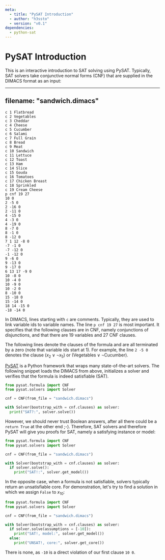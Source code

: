```yaml
---
meta:
  - title: "PySAT Introduction"
  - author: "h3ssto"
  - version: "v0.1"
dependencies:
  - python-sat
---
```


# PySAT Introduction

This is an interactive introduction to SAT solving using PySAT. Typically, SAT solvers take conjunctive normal forms (CNF) that are supplied in the DIMACS format as an input:

---
filename: "sandwich.dimacs"
---
```DIMACS
c 1 Flatbread
c 2 Vegetables
c 3 Cheddar
c 4 Cheese
c 5 Cucumber 
c 6 Salami 
c 7 Full Grain 
c 8 Bread
c 9 Meat
c 10 Sandwich
c 11 Lettuce
c 12 Toast
c 13 Ham
c 14 Slice
c 15 Gouda
c 16 Tomatoes
c 17 Chicken Breast
c 18 Sprinkled
c 19 Cream Cheese 
p cnf 19 27
10 0
2 -5 0
2 -16 0
2 -11 0
4 -15 0
4 -3 0
4 -19 0
8 -7 0
8 -1 0
8 -12 0
7 1 12 -8 0
-7 -1 0
-7 -12 0
-1 -12 0
9 -6 0
9 -13 0
9 -17 0
6 13 17 -9 0
10 -8 0
10 -4 0
10 -9 0
10 -2 0
8 -10 0
15 -18 0
15 -14 0
18 14 -15 0
-18 -14 0
```

In DIMACS, lines starting with `c` are comments. Typically, they are used to link variable ids to variable names. The line `p cnf 19 27` is most important. It specifies that the following clauses are in CNF, namely conjunctions of disjunctions, and that there are 19 variables and 27 CNF clauses.

The following lines denote the clauses of the formula and are all terminated by a zero (note that variable ids start at 1). For example, the line `2 -5 0` denotes the clause $(x_2 \lor \neg x_5)$ or $(\textsf{Vegetables} \lor \neg \textsf{Cucumber})$. 

[PySAT](https://pysathq.github.io/) is a Python framework that wraps many state-of-the-art solvers. The following snippet loads the DIMACS from above, initializes a solver and verifies that the formula is indeed satisfiable (SAT).

```python
from pysat.formula import CNF
from pysat.solvers import Solver

cnf = CNF(from_file = "sandwich.dimacs")

with Solver(bootstrap_with = cnf.clauses) as solver:
  print("SAT?:", solver.solve())

```

However, we should never trust Boolean answers, after all there could be a `return True` at the other end ;-). Therefore, SAT solvers and therefore PySAT will give you proofs for SAT, namely a satisfying instance or model:

```python
from pysat.formula import CNF
from pysat.solvers import Solver

cnf = CNF(from_file = "sandwich.dimacs")

with Solver(bootstrap_with = cnf.clauses) as solver:
  if solver.solve():
    print("SAT!:", solver.get_model())
```

In the opposite case, when a formula is not satisfiable, solvers typically return an unsatisfiable core. For demonstration, let's try to find a solution in which we assign `False` to $x_{10}$:

```python
from pysat.formula import CNF
from pysat.solvers import Solver

cnf = CNF(from_file = "sandwich.dimacs")

with Solver(bootstrap_with = cnf.clauses) as solver:
  if solver.solve(assumptions = [-10]):
    print("SAT!, model:", solver.get_model())
  else:
    print("UNSAT!, core:", solver.get_core())
```

There is none, as `-10` is a direct violation of our first clause `10 0`.